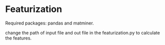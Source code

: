# Featurization

Required packages: pandas and matminer.

change the path of input file and out file in the featurization.py to calculate the features.